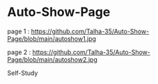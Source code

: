# Auto-Show-Page

page 1 : https://github.com/Talha-35/Auto-Show-Page/blob/main/autoshow1.jpg

page 2 : https://github.com/Talha-35/Auto-Show-Page/blob/main/autoshow2.jpg

Self-Study
